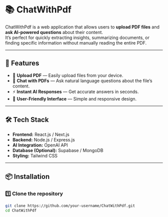 # 📚 ChatWithPdf

ChatWithPdf is a web application that allows users to **upload PDF files** and **ask AI-powered questions** about their content.  
It’s perfect for quickly extracting insights, summarizing documents, or finding specific information without manually reading the entire PDF.

---

## 🚀 Features
- 📂 **Upload PDF** — Easily upload files from your device.  
- 💬 **Chat with PDFs** — Ask natural language questions about the file’s content.  
- ⚡ **Instant AI Responses** — Get accurate answers in seconds.  
- 🎯 **User-Friendly Interface** — Simple and responsive design.

---

## 🛠️ Tech Stack
- **Frontend:** React.js / Next.js  
- **Backend:** Node.js / Express.js  
- **AI Integration:** OpenAI API  
- **Database (Optional):** Supabase / MongoDB  
- **Styling:** Tailwind CSS  

---

## 📦 Installation

### 1️⃣ Clone the repository
```bash
git clone https://github.com/your-username/ChatWithPdf.git
cd ChatWithPdf
